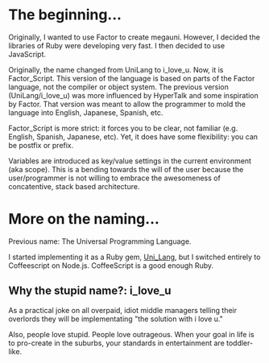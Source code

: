 
The beginning...
===============

Originally, I wanted to use Factor to create megauni. However, 
I decided the libraries of Ruby were developing very fast. I then
decided to use JavaScript. 

Originally, the name changed from UniLang to i\_love\_u.  Now,
it is Factor\_Script. This version of the language is based on
parts of the Factor language, not the compiler or object system. 
The previous version (UniLang/i\_love\_u) was more influenced by 
HyperTalk and some inspiration by Factor. That version was meant to
allow the programmer to mold the language into English, Japanese, Spanish,
etc.

Factor\_Script is more strict: it forces you to be clear, not familiar (e.g.
English, Spanish, Japanese, etc). Yet, it does have some flexibility:
you can be postfix or prefix.

Variables are introduced as key/value settings in the current environment 
(aka scope). This is a bending towards the will of the user because the 
user/programmer is not willing to embrace the awesomeness of 
concatentive, stack based architecture.

More on the naming...
=====================

Previous name: The Universal Programming Language. 

I started implementing it as a Ruby gem, [Uni\_Lang](https://github.com/da99/Uni_Lang), 
but I switched entirely to Coffeescript on Node.js. CoffeeScript is a good enough
Ruby.

Why the stupid name?: i\_love\_u
-------------------

As a practical joke on all overpaid, idiot middle managers telling their 
overlords they will be implementating "the solution with i love u."

Also, people love stupid. People love outrageous. When your goal in life 
is to pro-create in the suburbs, your standards in entertainment are 
toddler-like.



